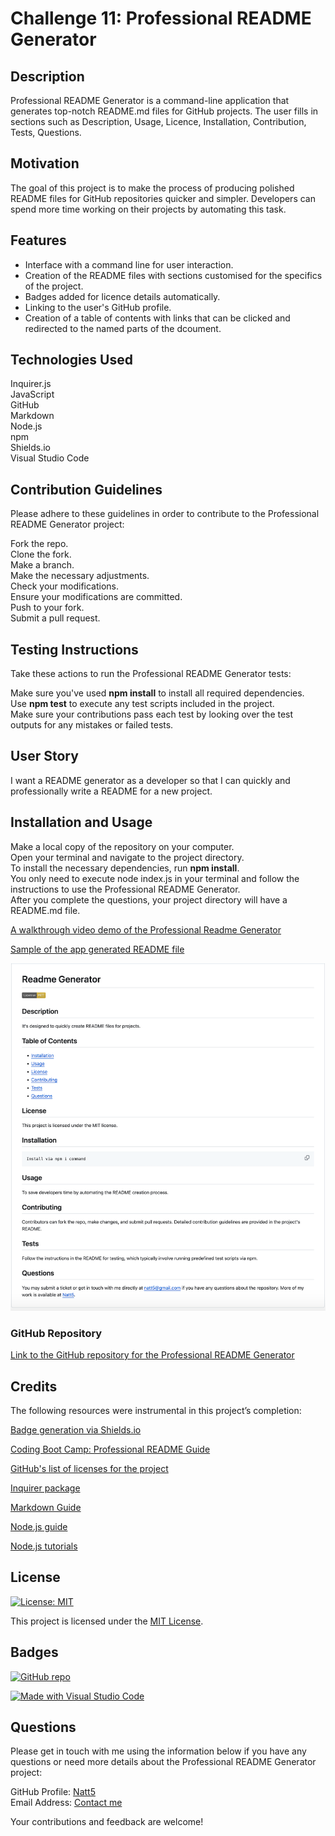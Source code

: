 # Challenge 11: Professional README Generator

## Description

Professional README Generator is a command-line application that generates top-notch README.md files for GitHub projects. The user fills in sections such as Description, Usage, Licence, Installation, Contribution, Tests, Questions.

## Motivation

The goal of this project is to make the process of producing polished README files for GitHub repositories quicker and simpler.  Developers can spend more time working on their projects by automating this task.

## Features

- Interface with a command line for user interaction.
- Creation of the README files with sections customised for the specifics of the project.
- Badges added for licence details automatically.
- Linking to the user's GitHub profile.
- Creation of a table of contents with links that can be clicked and redirected to the named parts of the dcoument.

## Technologies Used

Inquirer.js  
JavaScript  
GitHub  
Markdown  
Node.js  
npm  
Shields.io  
Visual Studio Code

## Contribution Guidelines

Please adhere to these guidelines in order to contribute to the Professional README Generator project:

Fork the repo.  
Clone the fork.  
Make a branch.  
Make the necessary adjustments.  
Check your modifications.  
Ensure your modifications are committed.  
Push to your fork.  
Submit a pull request.

## Testing Instructions

Take these actions to run the Professional README Generator tests:

Make sure you've used **npm install** to install all required dependencies.  
Use **npm test** to execute any test scripts included in the project.  
Make sure your contributions pass each test by looking over the test outputs for any mistakes or failed tests.

## User Story

I want a README generator as a developer so that I can quickly and professionally write a README for a new project.

## Installation and Usage

Make a local copy of the repository on your computer.  
Open your terminal and navigate to the project directory.  
To install the necessary dependencies, run **npm install**.  
You only need to execute node index.js in your terminal and follow the instructions to use the Professional README Generator.  
After you complete the questions, your project directory will have a README.md file.  

[A walkthrough video demo of the Professional Readme Generator](https://app.screencastify.com/v3/watch/hqsYX2pTJ0SyaHnEHEwV)

[Sample of the app generated README file](./sampleREADME.md)

![Screenshot of the app generated README file](./assets/sample-readme-screenshot.png)

### GitHub Repository

[Link to the GitHub repository for the Professional README Generator](https://github.com/Natt5/challenge11-professional-README-generator)

## Credits

The following resources were instrumental in this project’s completion:

[Badge generation via Shields.io](https://shields.io/)

[Coding Boot Camp: Professional README Guide](https://coding-boot-camp.github.io/full-stack/github/professional-readme-guide)

[GitHub's list of licenses for the project](https://github.com/)

[Inquirer package](https://www.npmjs.com/package/inquirer)

[Markdown Guide](https://www.markdownguide.org/)

[Node.js guide](https://nodejs.org/en/learn/getting-started/introduction-to-nodejs)

[Node.js tutorials](https://www.geeksforgeeks.org/nodejs/?ref=shm)

## License

[![License: MIT](https://img.shields.io/badge/License-MIT-yellow.svg)](https://opensource.org/licenses/MIT)

This project is licensed under the [MIT License](https://opensource.org/licenses/MIT).

## Badges

[![GitHub repo](https://img.shields.io/badge/GitHub-Repository-blue.svg)](https://github.com/Natt5/challenge11-professional-README-generator)

[![Made with Visual Studio Code](https://img.shields.io/badge/Made%20with-Visual%20Studio%20Code-1f425f.svg)](https://code.visualstudio.com/)

## Questions

Please get in touch with me using the information below if you have any questions or need more details about the Professional README Generator project:

GitHub Profile: [Natt5](https://github.com/Natt5)  
Email Address: [Contact me](mailto:contactmeviagithub@gmail.com)

Your contributions and feedback are welcome! 